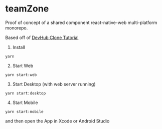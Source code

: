 # teamZone
Proof of concept of a shared component react-native-web multi-platform monorepo.

Based off of [DevHub Clone Tutorial](https://dev.to/brunolemos/tutorial-100-code-sharing-between-ios-android--web-using-react-native-web-andmonorepo-4pej?utm_source=digest_mailer&utm_medium=email&utm_campaign=digest_email)

1. Install
```
yarn
```

2. Start Web
```
yarn start:web
```

3. Start Desktop (with web server running)
```
yarn start:desktop
```

4. Start Mobile
```
yarn start:mobile
```
and then open the App in Xcode or Android Studio
